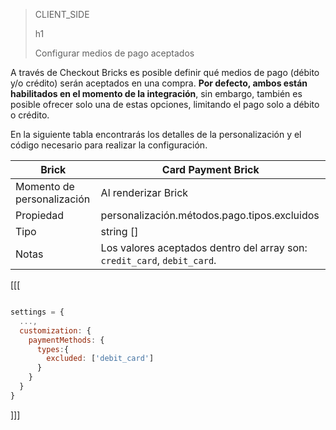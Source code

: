 > CLIENT_SIDE
>
> h1
>
> Configurar medios de pago aceptados

A través de Checkout Bricks es posible definir qué medios de pago (débito y/o crédito) serán aceptados en una compra. **Por defecto, ambos están habilitados en el momento de la integración**, sin embargo, también es posible ofrecer solo una de estas opciones, limitando el pago solo a débito o crédito.

En la siguiente tabla encontrarás los detalles de la personalización y el código necesario para realizar la configuración.

| Brick | Card Payment Brick |
| --- | --- |
| Momento de personalización | Al renderizar Brick |
| Propiedad | personalización.métodos.pago.tipos.excluidos |
| Tipo | string [] |
| Notas | Los valores aceptados dentro del array son: `credit_card`, `debit_card`. |

[[[
```Javascript

settings = {
  ...,
  customization: {
    paymentMethods: {
      types:{
        excluded: ['debit_card']
      }
    }
  }
}
```
]]]